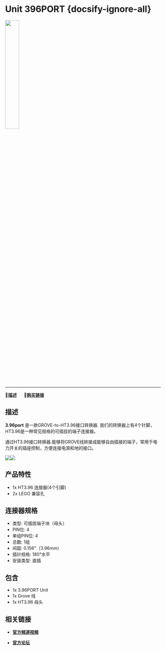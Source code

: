 # Unit 396PORT {docsify-ignore-all}

<img src="assets/img/product_pics/unit/M5GO_Unit_396port.png" width="30%" height="30%">

***

:memo:**[描述](#描述)**&nbsp;&nbsp;&nbsp;&nbsp;&nbsp;&nbsp;🛒**[购买链接](https://m5stack.com/collections/m5-unit/products/3-96-transfer-unit)**

## 描述

**3.96port** 是一款GROVE-to-HT3.96接口转换器. 我们的转换器上有4个针脚，HT3.96是一种常见规格的可插拔的端子连接器。

通过HT3.96接口转换器.能够将GROVE线转接成能够自由插接的端子，常用于电力开关的插座控制，方便连接电源和地的接口。

<img src="assets/img/product_pics/unit/unit_396port_03.png"><img src="assets/img/product_pics/unit/unit_396port_04.png">

## 产品特性

- 1x HT3.96 连接器(4个引脚)
- 2x LEGO 兼容孔

## 连接器规格

- 类型: 可插拔端子块（母头）
- PIN位: 4
- 单组PIN位: 4
- 总数: 1组
- 间距: 0.156"（3.96mm）
- 插针规格: 180°水平
- 安装类型: 直插

## 包含

- 1x 3.96PORT Unit
- 1x Grove 线
- 1x HT3.96 母头

## 相关链接

- **[官方频道视频](https://i.youku.com/i/UNjE1ODA2MzE0OA==?spm=a2hzp.8253869.0.0)**

- **[官方论坛](http://forum.m5stack.com/)**
